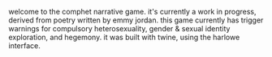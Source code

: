 welcome to the comphet narrative game.
it's currently a work in progress, derived from poetry written by emmy jordan.
this game currently has trigger warnings for compulsory heterosexuality, gender & sexual identity exploration, and hegemony.
it was built with twine, using the harlowe interface.